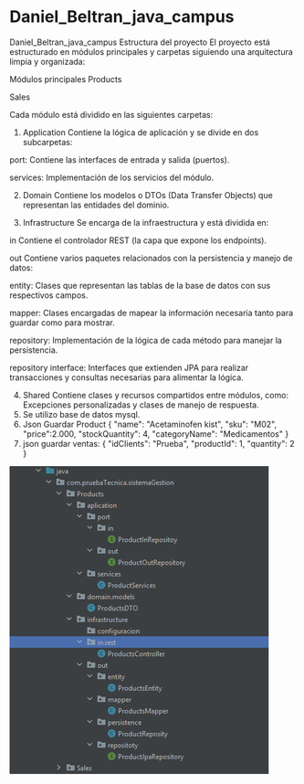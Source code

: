 # Daniel_Beltran_java_campus

Daniel_Beltran_java_campus
Estructura del proyecto
El proyecto está estructurado en módulos principales y carpetas siguiendo una arquitectura limpia y organizada:

Módulos principales
Products

Sales

Cada módulo está dividido en las siguientes carpetas:

1. Application
   Contiene la lógica de aplicación y se divide en dos subcarpetas:

port: Contiene las interfaces de entrada y salida (puertos).

services: Implementación de los servicios del módulo.

2. Domain
   Contiene los modelos o DTOs (Data Transfer Objects) que representan las entidades del dominio.

3. Infrastructure
   Se encarga de la infraestructura y está dividida en:

in
Contiene el controlador REST (la capa que expone los endpoints).

out
Contiene varios paquetes relacionados con la persistencia y manejo de datos:

entity: Clases que representan las tablas de la base de datos con sus respectivos campos.

mapper: Clases encargadas de mapear la información necesaria tanto para guardar como para mostrar.

repository: Implementación de la lógica de cada método para manejar la persistencia.

repository interface: Interfaces que extienden JPA para realizar transacciones y consultas necesarias para alimentar la lógica.

4. Shared
   Contiene clases y recursos compartidos entre módulos, como: Excepciones personalizadas y clases de manejo de respuesta.
5. Se utilizo base de datos mysql.
6. Json Guardar Product
   {
   "name": "Acetaminofen kist",
   "sku": "M02",
   "price":2.000,
   "stockQuantity": 4,
   "categoryName": "Medicamentos"
   }
7. json guardar ventas: {
   "idClients": "Prueba",
   "productId": 1,
   "quantity": 2
   }





![img.png](img.png)

